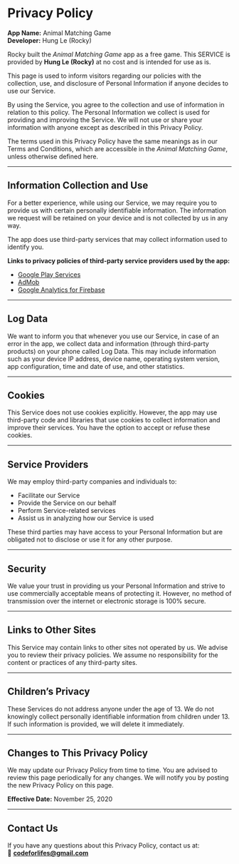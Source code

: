 # Privacy Policy

**App Name:** Animal Matching Game  
**Developer:** Hung Le (Rocky)

Rocky built the *Animal Matching Game* app as a free game. This SERVICE is provided by **Hung Le (Rocky)** at no cost and is intended for use as is.

This page is used to inform visitors regarding our policies with the collection, use, and disclosure of Personal Information if anyone decides to use our Service.

By using the Service, you agree to the collection and use of information in relation to this policy. The Personal Information we collect is used for providing and improving the Service. We will not use or share your information with anyone except as described in this Privacy Policy.

The terms used in this Privacy Policy have the same meanings as in our Terms and Conditions, which are accessible in the *Animal Matching Game*, unless otherwise defined here.

---

## Information Collection and Use

For a better experience, while using our Service, we may require you to provide us with certain personally identifiable information. The information we request will be retained on your device and is not collected by us in any way.

The app does use third-party services that may collect information used to identify you.

**Links to privacy policies of third-party service providers used by the app:**

- [Google Play Services](https://policies.google.com/privacy)
- [AdMob](https://support.google.com/admob/answer/6128543?hl=en)
- [Google Analytics for Firebase](https://firebase.google.com/policies/analytics)

---

## Log Data

We want to inform you that whenever you use our Service, in case of an error in the app, we collect data and information (through third-party products) on your phone called Log Data. This may include information such as your device IP address, device name, operating system version, app configuration, time and date of use, and other statistics.

---

## Cookies

This Service does not use cookies explicitly. However, the app may use third-party code and libraries that use cookies to collect information and improve their services. You have the option to accept or refuse these cookies.

---

## Service Providers

We may employ third-party companies and individuals to:

- Facilitate our Service
- Provide the Service on our behalf
- Perform Service-related services
- Assist us in analyzing how our Service is used

These third parties may have access to your Personal Information but are obligated not to disclose or use it for any other purpose.

---

## Security

We value your trust in providing us your Personal Information and strive to use commercially acceptable means of protecting it. However, no method of transmission over the internet or electronic storage is 100% secure.

---

## Links to Other Sites

This Service may contain links to other sites not operated by us. We advise you to review their privacy policies. We assume no responsibility for the content or practices of any third-party sites.

---

## Children’s Privacy

These Services do not address anyone under the age of 13. We do not knowingly collect personally identifiable information from children under 13. If such information is provided, we will delete it immediately.

---

## Changes to This Privacy Policy

We may update our Privacy Policy from time to time. You are advised to review this page periodically for any changes. We will notify you by posting the new Privacy Policy on this page.

**Effective Date:** November 25, 2020

---

## Contact Us

If you have any questions about this Privacy Policy, contact us at:  
📧 **codeforlifes@gmail.com**
